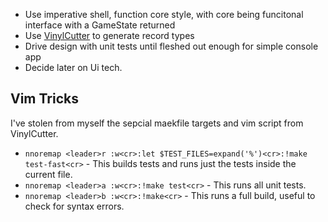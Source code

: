 - Use imperative shell, function core style, with core being funcitonal interface with a GameState returned
- Use [VinylCutter](https://github.com/chamons/VinylCutter) to generate record types
- Drive design with unit tests until fleshed out enough for simple console app
- Decide later on Ui tech.


## Vim Tricks

I've stolen from myself the sepcial maekfile targets and vim script from VinylCutter.

- `nnoremap <leader>r :w<cr>:let $TEST_FILES=expand('%')<cr>:!make test-fast<cr>` - This builds tests and runs just the tests inside the current file.
- `nnoremap <leader>a :w<cr>:!make test<cr>` - This runs all unit tests.
- `nnoremap <leader>b :w<cr>:!make<cr>` - This runs a full build, useful to check for syntax errors.
